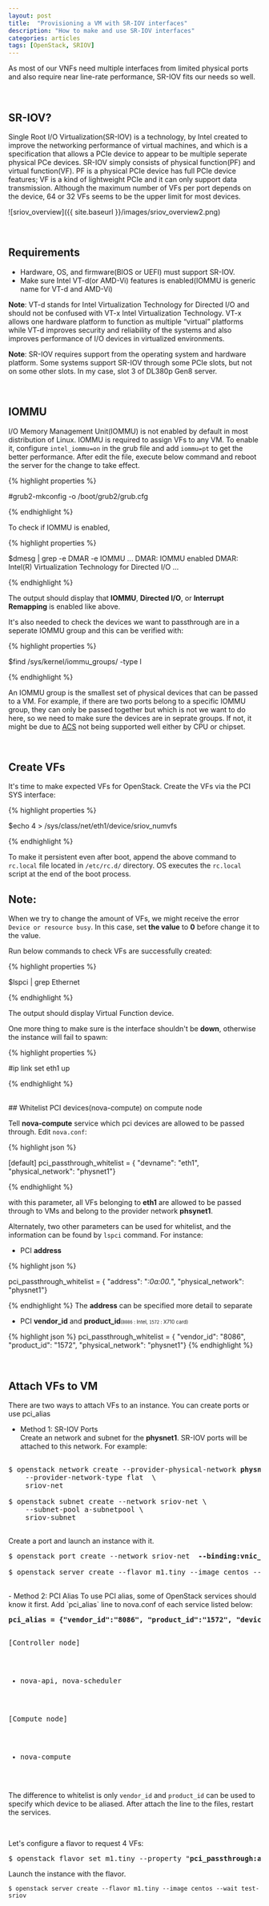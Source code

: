 ```yaml
---
layout: post
title:  "Provisioning a VM with SR-IOV interfaces"
description: "How to make and use SR-IOV interfaces"
categories: articles
tags: [OpenStack, SRIOV]
---
```


As most of our VNFs need multiple interfaces from limited physical ports and also require near line-rate performance, SR-IOV fits our needs so well.

<br>

## SR-IOV?
Single Root I/O Virtualization(SR-IOV) is a technology, by Intel created to improve the networking performance of virtual machines, and which is a specification that allows a PCIe device to appear to be multiple seperate physical PCe devices. SR-IOV simply consists of physical function(PF) and virtual function(VF). PF is a physical PCIe device has full PCIe device features; VF is a kind of lightweight PCIe and it can only support data transmission. Although the maximum number of VFs per port depends on the device, 64 or 32 VFs seems to be the upper limit for most devices. 


![sriov_overview]({{ site.baseurl }}/images/sriov_overview2.png)

<br>

## Requirements
- Hardware, OS, and firmware(BIOS or UEFI) must support SR-IOV.
- Make sure Intel VT-d(or AMD-Vi) features is enabled(IOMMU is generic name for VT-d and AMD-Vi)

**Note**:
VT-d stands for Intel Virtualization Technology for Directed I/O and should not be confused with VT-x Intel Virtualization Technology. VT-x allows one hardware platform to function as multiple “virtual” platforms while VT-d improves security and reliability of the systems and also improves performance of I/O devices in virtualized environments.

**Note**:
SR-IOV requires support from the operating system and hardware platform. Some systems support SR-IOV through some PCIe slots, but not on some other slots. In my case, slot 3 of DL380p Gen8 server.

<br>

## IOMMU
I/O Memory Management Unit(IOMMU) is not enabled by default in most distribution of Linux. IOMMU is required to assign VFs to any VM. To enable it, configure `intel_iommu=on` in the grub file and add `iommu=pt` to get the better performance. After edit the file, execute below command and reboot the server for the change to take effect.

{% highlight properties %}

#grub2-mkconfig -o /boot/grub2/grub.cfg

{% endhighlight %}

To check if IOMMU is enabled,

{% highlight properties %}

$dmesg | grep -e DMAR -e IOMMU
...
DMAR: IOMMU enabled
DMAR: Intel(R) Virtualization Technology for Directed I/O
...

{% endhighlight %}

The output should display that **IOMMU**, **Directed I/O**, or **Interrupt Remapping** is enabled like above.

It's also needed to check the devices we want to passthrough are in a seperate IOMMU group and this can be verified with:

{% highlight properties %}

$find /sys/kernel/iommu_groups/ -type l

{% endhighlight %}

An IOMMU group is the smallest set of physical devices that can be passed to a VM. For example, if there are two ports belong to a specific IOMMU group, they can only be passed together but which is not we want to do here, so we need to make sure the devices are in seprate groups. If not, it might be due to [ACS](https://www.reddit.com/r/VFIO/comments/5h9wyo/can_someone_explain_acs_to_me) not being supported well either by CPU or chipset.

<br>

## Create VFs
It's time to make expected VFs for OpenStack. Create the VFs via the PCI SYS interface:
 
{% highlight properties %}

$echo 4 > /sys/class/net/eth1/device/sriov_numvfs

{% endhighlight %}

To make it persistent even after boot, append the above command to `rc.local` file located in `/etc/rc.d/` directory. OS executes the `rc.local` script at the end of the boot process.

## Note:  
When we try to change the amount of VFs, we might receive the error `Device or resource busy`. In this case, set **the value** to **0** before change it to the value. 

Run below commands to check VFs are successfully created:

{% highlight properties %}

$lspci | grep Ethernet

{% endhighlight %}

The output should display Virtual Function device.

One more thing to make sure is the interface shouldn't be **down**, otherwise the instance will fail to spawn:

{% highlight properties %}

#ip link set eth1 up

{% endhighlight %}

<br>
## Whitelist PCI devices(nova-compute) on compute node

Tell **nova-compute** service which pci devices are allowed to be passed through. Edit `nova.conf`:

{% highlight json %}

[default]
pci_passthrough_whitelist = { "devname": "eth1", "physical_network": "physnet1"}

{% endhighlight %}

with this parameter, all VFs belonging to **eth1** are allowed to be passed through to VMs and belong to the provider network **phsynet1**.

Alternately, two other parameters can be used for whitelist, and the information can be found by `lspci` command. For instance:

* PCI **address**

{% highlight json %}

pci_passthrough_whitelist = { "address": "*:0a:00.*", "physical_network": "physnet1"}

{% endhighlight %}
The **address** can be specified more detail to separate 

* PCI **vendor_id** and **product_id**<span style="font-size:0.7em;">(`8086` : Intel, `1572` : X710 card)</span>

{% highlight json %}
pci_passthrough_whitelist = { "vendor_id": "8086", "product_id": "1572", "physical_network": "physnet1"}
{% endhighlight %}

<br>

## Attach VFs to VM
There are two ways to attach VFs to an instance. You can create ports or use pci_alias

- Method 1: SR-IOV Ports  
Create an network and subnet for the **physnet1**. SR-IOV ports will be attached to this network. For example:

<pre>

$ openstack network create --provider-physical-network <b>physnet1</b> \
    --provider-network-type flat  \
    sriov-net 

$ openstack subnet create --network sriov-net \
    --subnet-pool a-subnetpool \
    sriov-subnet

</pre>

Create a port and launch an instance with it.

<pre>
$ openstack port create --network sriov-net  <b>--binding:vnic_type</b> <b>direct</b> sriov-port

$ openstack server create --flavor m1.tiny --image centos --wait --nic port-id=<b>$port_id</b> test-sriov
</pre>

<br>
- Method 2: PCI Alias  
To use PCI alias, some of OpenStack services should know it first. Add `pci_alias` line to nova.conf of each service listed below:
<pre>
<b>pci_alias = {"vendor_id":"8086", "product_id":"1572", "device_type":"type-VF", "name":"a1"}</b>

[Controller node]
* nova-api, nova-scheduler

[Compute node]
* nova-compute

</pre>

The difference to whitelist is only `vendor_id` and `product_id` can be used to specify which device to be aliased. After attach the line to the files, restart the services. 

<br>

Let's configure a flavor to request 4 VFs:

<pre>
$ openstack flavor set m1.tiny --property "<b>pci_passthrough:alias</b>"="<b>a1:4</b>"
</pre>

Launch the instance with the flavor.
```
$ openstack server create --flavor m1.tiny --image centos --wait test-sriov
```
